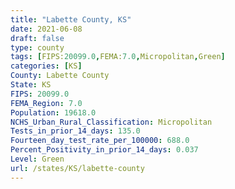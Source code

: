 ```yaml
---
title: "Labette County, KS"
date: 2021-06-08
draft: false
type: county
tags: [FIPS:20099.0,FEMA:7.0,Micropolitan,Green]
categories: [KS]
County: Labette County
State: KS
FIPS: 20099.0
FEMA_Region: 7.0
Population: 19618.0
NCHS_Urban_Rural_Classification: Micropolitan
Tests_in_prior_14_days: 135.0
Fourteen_day_test_rate_per_100000: 688.0
Percent_Positivity_in_prior_14_days: 0.037
Level: Green
url: /states/KS/labette-county
---
```



